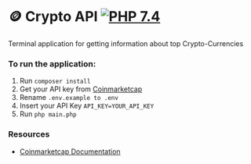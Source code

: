 # 🪙 Crypto API [![PHP 7.4](https://img.shields.io/badge/PHP-7.4-grey?labelColor=777BB4)](https://www.php.net/)

Terminal application for getting information about top Crypto-Currencies

### To run the application:

1. Run `composer install`
2. Get your API key from [Coinmarketcap](https://coinmarketcap.com/api/)
3. Rename `.env.example to .env`
4. Insert your API Key `API_KEY=YOUR_API_KEY`
5. Run `php main.php`

### Resources

* [Coinmarketcap Documentation](https://coinmarketcap.com/api/documentation/v1/)






